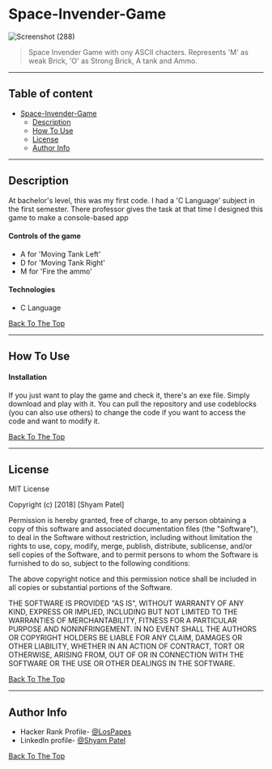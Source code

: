 # Space-Invender-Game

![Screenshot (288)](https://user-images.githubusercontent.com/26683455/106179900-a634e980-61c1-11eb-970d-f31b902c3c52.png)

> Space Invender Game with ony ASCII chacters. Represents 'M' as weak Brick, 'O' as Strong Brick, A tank and Ammo. 

---
## Table of content
- [Space-Invender-Game](#space-invender-game)
  * [Description](#description)
  * [How To Use](#how-to-use)
  * [License](#license)
  * [Author Info](#author-info)
--- 

## Description
At bachelor's level, this was my first code. I had a 'C Language' subject in the first semester. There professor gives the task at that time I designed this game to make a console-based app 

#### Controls of the game
- A for 'Moving Tank Left'
- D for 'Moving Tank Right'
- M for 'Fire the ammo'

#### Technologies

- C Language

[Back To The Top](#space-invender-game)

---

## How To Use

#### Installation
If you just want to play the game and check it, there's an exe file. Simply download and play with it.
You can pull the repository and use codeblocks (you can also use others) to change the code if you want to access the code and want to modify it.

[Back To The Top](#space-invender-game)

---


## License

MIT License

Copyright (c) [2018] [Shyam Patel]

Permission is hereby granted, free of charge, to any person obtaining a copy
of this software and associated documentation files (the "Software"), to deal
in the Software without restriction, including without limitation the rights
to use, copy, modify, merge, publish, distribute, sublicense, and/or sell
copies of the Software, and to permit persons to whom the Software is
furnished to do so, subject to the following conditions:

The above copyright notice and this permission notice shall be included in all
copies or substantial portions of the Software.

THE SOFTWARE IS PROVIDED "AS IS", WITHOUT WARRANTY OF ANY KIND, EXPRESS OR
IMPLIED, INCLUDING BUT NOT LIMITED TO THE WARRANTIES OF MERCHANTABILITY,
FITNESS FOR A PARTICULAR PURPOSE AND NONINFRINGEMENT. IN NO EVENT SHALL THE
AUTHORS OR COPYRIGHT HOLDERS BE LIABLE FOR ANY CLAIM, DAMAGES OR OTHER
LIABILITY, WHETHER IN AN ACTION OF CONTRACT, TORT OR OTHERWISE, ARISING FROM,
OUT OF OR IN CONNECTION WITH THE SOFTWARE OR THE USE OR OTHER DEALINGS IN THE
SOFTWARE.

[Back To The Top](#space-invender-game)

---

## Author Info

- Hacker Rank Profile- [@LosPapes](https://www.hackerrank.com/LosPepes)
- LinkedIn profile- [@Shyam Patel](https://www.linkedin.com/in/patelshyam54/)

[Back To The Top](#space-invender-game)

